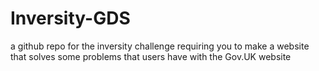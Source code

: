 # Inversity-GDS
a github repo for the inversity challenge requiring you to make a website that solves some problems that users have with the Gov.UK website
